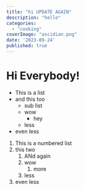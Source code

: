 ```yaml
---
title: "hi UPDATE AGAIN"
description: "hello"
categories:
  - "cooking"
coverImage: "ascidian.png"
date: '2023-09-24'
published: true
---
```

<script> // usables

</script>

# Hi Everybody!

- This is a list
- and this too
  - sub list
  - wow
    - hey
  - less
- even less


1. This is a numbered list
2. this two
   1. ANd again
   2. wow
      1. more
   3. less
3. even less

